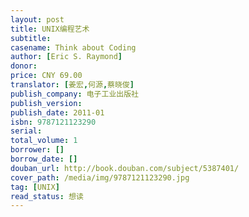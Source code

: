 ```yaml
---
layout: post
title: UNIX编程艺术
subtitle: 
casename: Think about Coding
author: [Eric S. Raymond]
donor: 
price: CNY 69.00
translator: [姜宏,何源,蔡晓俊]
publish_company: 电子工业出版社
publish_version: 
publish_date: 2011-01
isbn: 9787121123290
serial: 
total_volume: 1
borrower: []
borrow_date: []
douban_url: http://book.douban.com/subject/5387401/
cover_path: /media/img/9787121123290.jpg
tag: [UNIX]
read_status: 想读
---
```

